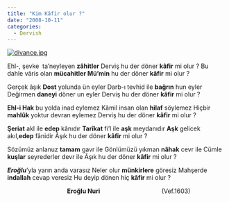 ```yaml
---
title: "Kim Kâfir olur ?"
date: "2008-10-11"
categories: 
  - Dervish
---
```


[![divance.jpg](/uploads/2008/10/divance.jpg)](/uploads/2008/10/divance.jpg "divance.jpg")

Ehl-, şevke  ta’neyleyen **zâhitler** Derviş hu der döner **kâfir** mi olur ? Bu dahle vâris olan **mücahitler Mü’min** hu der döner **kâfir** mi olur ?

Gerçek âşık **Dost** yolunda ün eyler Darb-ı tevhid ile **bağrın** hun eyler Değirmen **daneyi** döner un eyler Derviş hu der döner **kâfir** mi olur ?

**Ehl-i Hak** bu yolda inad eylemez Kâmil insan olan **hilaf** söylemez Hiçbir **mahlûk** yoktur devran eylemez Derviş hu der döner **kâfir** mi olur ?

**Şeriat** akl ile **edep** kânıdır **Tarîkat** fi’l ile **aşk** meydanıdır **Aşk** gelicek akıl,**edep** fânidir Âşık hu der döner **kâfir** mi olur ?

Sözümüz anlanuz **tamam** gavr ile Gönlümüzü yıkman **nâhak** cevr ile Cümle **kuşlar** seyrederler devr ile Âşık hu der döner **kâfir** mi olur ?

**_Eroğlu_**’yla yarın anda varasız Neler olur **münkirlere** göresiz Mahşerde **indallah** cevap veresiz Hu deyip dönen hiç **kâfir** mi olur ?

                                   **Eroğlu Nuri**                                    (Vef.1603)
